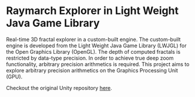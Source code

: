 # Raymarch Explorer in Light Weight Java Game Library
Real-time 3D fractal explorer in a custom-built engine. The custom-built engine is developed from the Light Weight Java Game Library (LWJGL) for the Open Graphics Library (OpenGL). The depth of computed fractals is restricted by data-type precision. In order to achieve true deep zoom functionality, arbitrary precision arithmetics is required. This project aims to explore arbitrary precision arithmetics on the Graphics Processing Unit (GPU).

Checkout the original Unity repository [here](https://github.com/joebinns/raymarch-explorer-unity).
